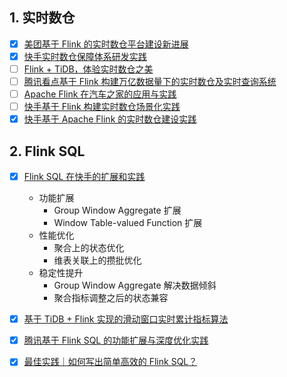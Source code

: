 ## 1. 实时数仓
- [x] [美团基于 Flink 的实时数仓平台建设新进展](https://smartsi.blog.csdn.net/article/details/127064420)
- [x] [快手实时数仓保障体系研发实践](https://smartsi.blog.csdn.net/article/details/127078901)
- [ ] [Flink + TiDB，体验实时数仓之美](https://mp.weixin.qq.com/s/itcs_TC-VgIdYxhGNuo7Sg)
- [ ] [腾讯看点基于 Flink 构建万亿数据量下的实时数仓及实时查询系统](https://mp.weixin.qq.com/s/hei91VFKUJqywulE7JaXcw)
- [ ] [Apache Flink 在汽车之家的应用与实践](https://mp.weixin.qq.com/s/1VL7xZLYzM7o4vbNaecM7w)
- [ ] [快手基于 Flink 构建实时数仓场景化实践](https://mp.weixin.qq.com/s/L8-RSS6v3Ppts60CWngiOA)
- [x] [快手基于 Apache Flink 的实时数仓建设实践](https://mp.weixin.qq.com/s/l1KM6aCyjJ7Lg8Hk2fRpRA)

## 2. Flink SQL

- [x] [Flink SQL 在快手的扩展和实践](https://smartsi.blog.csdn.net/article/details/127189024)
  - 功能扩展
    - Group Window Aggregate 扩展
    - Window Table-valued Function 扩展
  - 性能优化
    - 聚合上的状态优化
    - 维表关联上的攒批优化
  - 稳定性提升
    - Group Window Aggregate 解决数据倾斜
    - 聚合指标调整之后的状态兼容    

- [x] [基于 TiDB + Flink 实现的滑动窗口实时累计指标算法](https://smartsi.blog.csdn.net/article/details/130541896)
- [x] [腾讯基于 Flink SQL 的功能扩展与深度优化实践](https://mp.weixin.qq.com/s/9Y6XCZRuZ79ICJ5ylTYRDQ)
- [x] [最佳实践｜如何写出简单高效的 Flink SQL？](https://mp.weixin.qq.com/s/QlgQyh-sx4lMxdKo0rW-1g)
